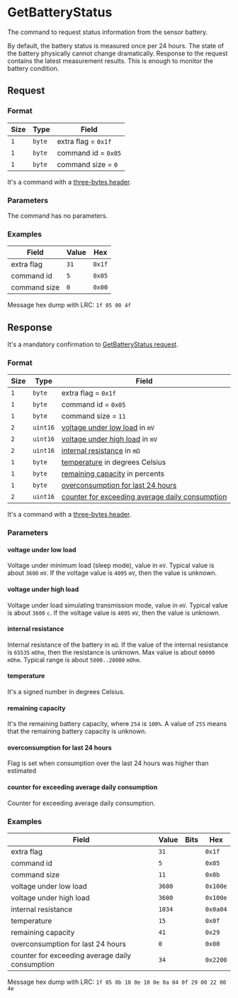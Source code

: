 # GetBatteryStatus

The command to request status information from the sensor battery.

By default, the battery status is measured once per 24 hours.
The state of the battery physically cannot change dramatically.
Response to the request contains the latest measurement results.
This is enough to monitor the battery condition.


## Request

### Format

| Size | Type   | Field               |
| ---- | ------ | ------------------- |
| `1`  | `byte` | extra flag = `0x1f` |
| `1`  | `byte` | command id = `0x05` |
| `1`  | `byte` | command size = `0`  |

It's a command with a [three-bytes header](../message.md#command-with-a-three-bytes-header).

### Parameters

The command has no parameters.

### Examples

| Field        | Value | Hex    |
| ------------ | ----- | ------ |
| extra flag   | `31`  | `0x1f` |
| command id   | `5`   | `0x05` |
| command size | `0`   | `0x00` |

Message hex dump with LRC: `1f 05 00 4f`


## Response

It's a mandatory confirmation to [GetBatteryStatus request](./GetBatteryStatus.md#request).

### Format

| Size | Type     | Field                                                                                               |
| ---- | -------- | --------------------------------------------------------------------------------------------------- |
| `1`  | `byte`   | extra flag = `0x1f`                                                                                 |
| `1`  | `byte`   | command id = `0x05`                                                                                 |
| `1`  | `byte`   | command size = `11`                                                                                 |
| `2`  | `uint16` | [voltage under low load](#voltage-under-low-load) in `mV`                                           |
| `2`  | `uint16` | [voltage under high load](#voltage-under-high-load) in `mV`                                         |
| `2`  | `uint16` | [internal resistance](#internal-resistance) in `mΩ`                                                 |
| `1`  | `byte`   | [temperature](#temperature) in degrees Celsius                                                      |
| `1`  | `byte`   | [remaining capacity](#remaining-capacity) in percents                                               |
| `1`  | `byte`   | [overconsumption for last 24 hours](#overconsumption-for-last-24-hours)                             |
| `2`  | `uint16` | [counter for exceeding average daily consumption](#counter-for-exceeding-average-daily-consumption) |

It's a command with a [three-bytes header](../message.md#command-with-a-three-bytes-header).

### Parameters

#### **voltage under low load**

Voltage under minimum load (sleep mode), value in `mV`. Typical value is about `3600` `mV`.
If the voltage value is `4095` `mV`, then the value is unknown.

#### **voltage under high load**

Voltage under load simulating transmission mode, value in `mV`. Typical value is about `3600` `c`.
If the voltage value is `4095` `mV`, then the value is unknown.

#### **internal resistance**

Internal resistance of the battery in `mΩ`.
If the value of the internal resistance is `65535` `mOhm`, then the resistance is unknown.
Max value is about `60000` `mOhm`. Typical range is about `5000..28000` `mOhm`.

#### **temperature**

It's a signed number in degrees Celsius.

#### **remaining capacity**

It's the remaining battery capacity, where `254` is `100%`.
A value of `255` means that the remaining battery capacity is unknown.

#### **overconsumption for last 24 hours**

Flag is set when consumption over the last 24 hours was higher than estimated

#### **counter for exceeding average daily consumption**

Counter for exceeding average daily consumption.

### Examples

| Field                                           | Value  | Bits | Hex      |
|-------------------------------------------------|--------|------|----------|
| extra flag                                      | `31`   |      | `0x1f`   |
| command id                                      | `5`    |      | `0x05`   |
| command size                                    | `11`   |      | `0x0b`   |
| voltage under low load                          | `3600` |      | `0x100e` |
| voltage under high load                         | `3600` |      | `0x100e` |
| internal resistance                             | `1034` |      | `0x0a04` |
| temperature                                     | `15`   |      | `0x0f`   |
| remaining capacity                              | `41`   |      | `0x29`   |
| overconsumption for last 24 hours               | `0`    |      | `0x00`   |
| counter for exceeding average daily consumption | `34`   |      | `0x2200` |

Message hex dump with LRC: `1f 05 0b 10 0e 10 0e 0a 04 0f 29 00 22 00 4e`
